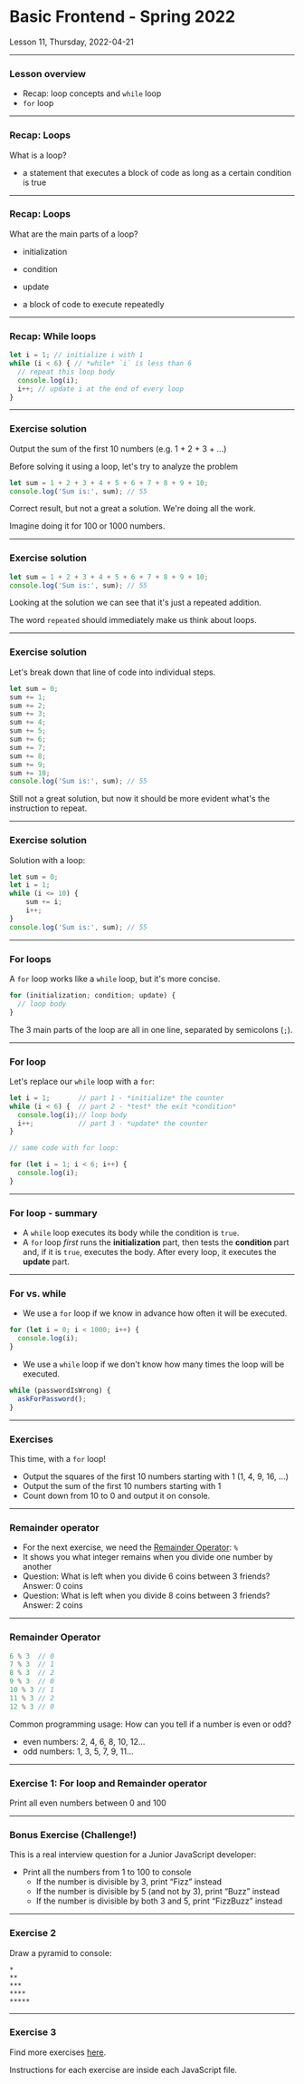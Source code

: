<!-- .slide: id="lesson11" -->

# Basic Frontend - Spring 2022

Lesson 11, Thursday, 2022-04-21

---

### Lesson overview

- Recap: loop concepts and `while` loop
- `for` loop

---

### Recap: Loops

What is a loop?

* a statement that executes a block of code as long as a certain condition is true
<!-- .element: class="fragment" -->

---

### Recap: Loops

What are the main parts of a loop?

- initialization
<!-- .element: class="fragment" -->
- condition
<!-- .element: class="fragment" -->
- update
<!-- .element: class="fragment" -->
- a block of code to execute repeatedly
<!-- .element: class="fragment" -->

---

### Recap: While loops

```js
let i = 1; // initialize i with 1
while (i < 6) { // *while* `i` is less than 6
  // repeat this loop body
  console.log(i);
  i++; // update i at the end of every loop
}
```

---

### Exercise solution

Output the sum of the first 10 numbers (e.g. 1 + 2 + 3 + ...)

Before solving it using a loop, let's try to analyze the problem

```js
let sum = 1 + 2 + 3 + 4 + 5 + 6 + 7 + 8 + 9 + 10;
console.log('Sum is:', sum); // 55
```

Correct result, but not a great a solution. We're doing all the work.

Imagine doing it for 100 or 1000 numbers.

---

### Exercise solution

```js
let sum = 1 + 2 + 3 + 4 + 5 + 6 + 7 + 8 + 9 + 10;
console.log('Sum is:', sum); // 55
```

Looking at the solution we can see that it's just a repeated addition.

The word `repeated` should immediately make us think about loops.

---

### Exercise solution

Let's break down that line of code into individual steps.

```js
let sum = 0;
sum += 1;
sum += 2;
sum += 3;
sum += 4;
sum += 5;
sum += 6;
sum += 7;
sum += 8;
sum += 9;
sum += 10;
console.log('Sum is:', sum); // 55
```

Still not a great solution, but now it should be more evident what's the instruction to repeat.

---

### Exercise solution

Solution with a loop:

```js
let sum = 0;
let i = 1;
while (i <= 10) {
    sum += i;
    i++;
}
console.log('Sum is:', sum); // 55
```

---

### For loops

A `for` loop works like a `while` loop, but it's more concise.

```js
for (initialization; condition; update) {
  // loop body
}
```

The 3 main parts of the loop are all in one line, separated by semicolons (`;`).

---

### For loop

Let's replace our `while` loop with a `for`:

```js
let i = 1;       // part 1 - *initialize* the counter
while (i < 6) {  // part 2 - *test* the exit *condition*
  console.log(i);// loop body
  i++;           // part 3 - *update* the counter
}

// same code with for loop:

for (let i = 1; i < 6; i++) {
  console.log(i);
}
```

---

### For loop - summary

* A `while` loop executes its body while the condition is `true`.
* A `for` loop *first* runs the **initialization** part, then tests the **condition** part
and, if it is `true`, executes the body. After every loop, it executes the **update** part.

---

### For vs. while

* We use a `for` loop if we know in advance how often it will be executed.

```js
for (let i = 0; i < 1000; i++) {
  console.log(i);
}
```

* We use a `while` loop if we don't know how many times the loop will be executed.

```js
while (passwordIsWrong) {
  askForPassword();
}
```

---

### Exercises

This time, with a `for` loop!

* Output the squares of the first 10 numbers starting with 1 (1, 4, 9, 16, ...)
* Output the sum of the first 10 numbers starting with 1
* Count down from 10 to 0 and output it on console.

---

### Remainder operator

* For the next exercise, we need the [Remainder Operator](https://developer.mozilla.org/en-US/docs/Web/JavaScript/Reference/Operators/Arithmetic_Operators#Remainder): `%`
* It shows you what integer remains when you divide one number by another
* Question: What is left when you divide 6 coins between 3 friends? Answer: 0 coins
* Question: What is left when you divide 8 coins between 3 friends? Answer: 2 coins

---

### Remainder Operator

```js
6 % 3  // 0
7 % 3  // 1
8 % 3  // 2
9 % 3  // 0
10 % 3 // 1
11 % 3 // 2
12 % 3 // 0
```

Common programming usage: How can you tell if a number is even or odd?

- even numbers: 2, 4, 6, 8, 10, 12...
- odd numbers: 1, 3, 5, 7, 9, 11...

---

### Exercise 1: For loop and Remainder operator

Print all even numbers between 0 and 100

---

### Bonus Exercise (Challenge!)

This is a real interview question for a Junior JavaScript developer:

* Print all the numbers from 1 to 100 to console
  * If the number is divisible by 3, print “Fizz” instead
  * If the number is divisible by 5 (and not by 3), print “Buzz” instead
  * If the number is divisible by both 3 and 5, print “FizzBuzz” instead

---

### Exercise 2 

Draw a pyramid to console:

```plaintext
*
**
***
****
*****
```

---

### Exercise 3

Find more exercises [here](https://github.com/ReDI-School/js-berlin-2021-fall/tree/main/exercises/2021-11-16).

Instructions for each exercise are inside each JavaScript file.
